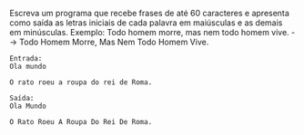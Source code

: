 Escreva um programa que recebe frases de até 60 caracteres e apresenta como saída as letras iniciais de cada palavra em maiúsculas e as demais em minúsculas. Exemplo: Todo homem morre, mas nem todo homem vive. --> Todo Homem Morre, Mas Nem Todo Homem Vive.

```
Entrada: 
Ola mundo

O rato roeu a roupa do rei de Roma.
```

```
Saída:
Ola Mundo

O Rato Roeu A Roupa Do Rei De Roma.
```